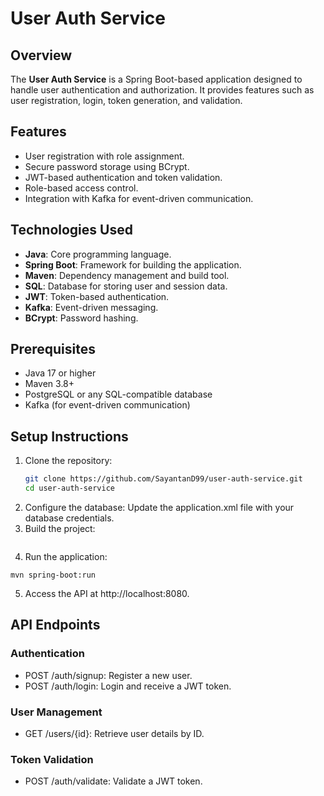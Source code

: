 # User Auth Service

## Overview
The **User Auth Service** is a Spring Boot-based application designed to handle user authentication and authorization. It provides features such as user registration, login, token generation, and validation.

## Features
- User registration with role assignment.
- Secure password storage using BCrypt.
- JWT-based authentication and token validation.
- Role-based access control.
- Integration with Kafka for event-driven communication.

## Technologies Used
- **Java**: Core programming language.
- **Spring Boot**: Framework for building the application.
- **Maven**: Dependency management and build tool.
- **SQL**: Database for storing user and session data.
- **JWT**: Token-based authentication.
- **Kafka**: Event-driven messaging.
- **BCrypt**: Password hashing.

## Prerequisites
- Java 17 or higher
- Maven 3.8+
- PostgreSQL or any SQL-compatible database
- Kafka (for event-driven communication)

## Setup Instructions
1. Clone the repository:
   ```bash
   git clone https://github.com/SayantanD99/user-auth-service.git
   cd user-auth-service
   ```
2. Configure the database: Update the application.xml file with your database credentials.
3. Build the project:
```mvn clean install
```
4. Run the application:
```
mvn spring-boot:run
```
5. Access the API at http://localhost:8080.

## API Endpoints
### Authentication
- POST /auth/signup: Register a new user. 
- POST /auth/login: Login and receive a JWT token.
### User Management
- GET /users/{id}: Retrieve user details by ID.
### Token Validation
- POST /auth/validate: Validate a JWT token.